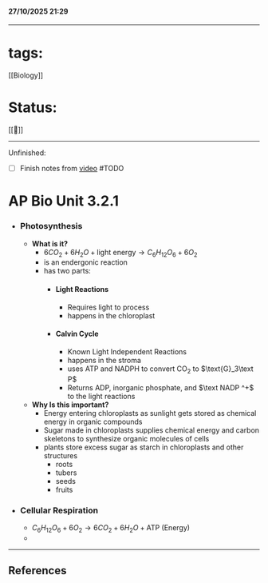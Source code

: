 #### 27/10/2025 21:29
---
# tags:
[[Biology]]

# Status: 
[[🌱]]

---


Unfinished:
- [ ] Finish notes from [video](https://www.youtube.com/watch?v=y1fSmWBg000) #TODO 


# AP Bio Unit 3.2.1


- ### Photosynthesis
	- **What is it?**
		- $6CO_2+6H_2O+ \text{light energy} \rightarrow C_6H_{12}O_6+6O_2$
		- is an endergonic reaction
		- has two parts:
			- #### Light Reactions
				- Requires light to process
				- happens in the chloroplast
			- #### Calvin Cycle
				- Known Light Independent Reactions
				- happens in the stroma
				- uses $\text{ATP}$ and $\text{NADPH}$ to convert $\text{CO}_2$ to $\text{G}_3\text P$
				- Returns $\text{ADP}$, inorganic phosphate, and $\text NADP ^+$ to the light reactions
	- **Why Is this important?**
		- Energy entering chloroplasts as sunlight gets stored as chemical energy in organic compounds
		- Sugar made in chloroplasts supplies chemical energy and carbon skeletons to synthesize organic molecules of cells
		- plants store excess sugar as starch in chloroplasts and other structures
			- roots
			- tubers
			- seeds
			- fruits
- ### Cellular Respiration
	- $C_6H_{12}O_6+6O_2\rightarrow6CO_2+6H_2O+\text{ATP (Energy)}$
	- 
---
## References